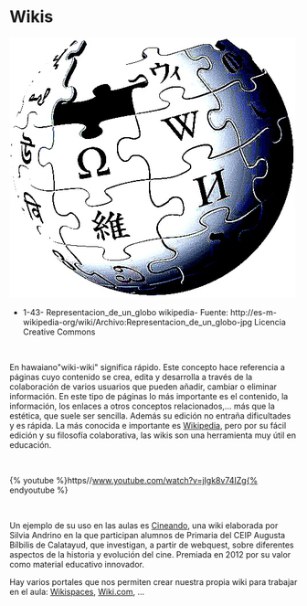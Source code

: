 
# Wikis


![](img/Representacion_de_un_globo_wikipedia.jpg)

- 1-43- Representacion_de_un_globo wikipedia- Fuente: http://es-m-wikipedia-org/wiki/Archivo:Representacion_de_un_globo-jpg Licencia Creative Commons

 

En hawaiano"wiki-wiki" significa rápido. Este concepto hace referencia a páginas cuyo contenido se crea, edita y desarrolla a través de la colaboración de varios usuarios que pueden añadir, cambiar o eliminar información. En este tipo de páginas lo más importante es el contenido, la información, los enlaces a otros conceptos relacionados,... más que la estética, que suele ser sencilla. Además su edición no entraña dificultades y es rápida. La más conocida e importante es [Wikipedia](http://es.wikipedia.org/wiki/Wikipedia:Portada), pero por su fácil edición y su filosofía colaborativa, las wikis son una herramienta muy útil en educación.

 


{% youtube %}https//www.youtube.com/watch?v=jIgk8v74IZg{% endyoutube %}

 

Un ejemplo de su uso en las aulas es [Cineando](http://cineando.wikispaces.com/), una wiki elaborada por Silvia Andrino en la que participan alumnos de Primaria del CEIP Augusta Bílbilis de Calatayud, que investigan, a partir de webquest, sobre diferentes aspectos de la historia y evolución del cine. Premiada en 2012 por su valor como material educativo innovador.

Hay varios portales que nos permiten crear nuestra propia wiki para trabajar en el aula: [Wikispaces](http://www.wikispaces.com/), [Wiki.com](http://www.wiki.com/), ...

 

 

